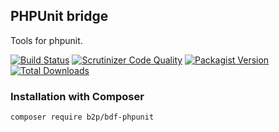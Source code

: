 ## PHPUnit bridge

Tools for phpunit.

[![Build Status](https://travis-ci.org/b2pweb/bdf-phpunit.svg?branch=master)](https://travis-ci.org/b2pweb/bdf-phpunit)
[![Scrutinizer Code Quality](https://scrutinizer-ci.com/g/b2pweb/bdf-phpunit/badges/quality-score.png?b=master)](https://scrutinizer-ci.com/g/b2pweb/bdf-phpunit/?branch=master)
[![Packagist Version](https://img.shields.io/packagist/v/b2pweb/bdf-phpunit.svg)](https://packagist.org/packages/b2pweb/bdf-phpunit)
[![Total Downloads](https://img.shields.io/packagist/dt/b2pweb/bdf-phpunit.svg)](https://packagist.org/packages/b2pweb/bdf-phpunit)


### Installation with Composer

```bash
composer require b2p/bdf-phpunit
```

